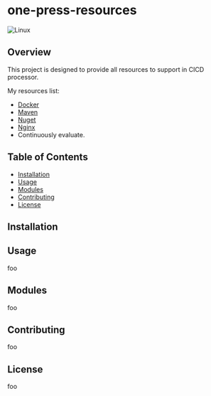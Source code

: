 # one-press-resources

![Linux](https://img.shields.io/badge/Linux-FCC624?style=for-the-badge&logo=linux&logoColor=black)

## Overview

This project is designed to provide all resources to support in CICD processor.

My resources list:

- [Docker](https://github.com/BigCat3997/one-press-resources/blob/main/resources/docker)
- [Maven](https://github.com/BigCat3997/one-press-resources/blob/main/resources/maven)
- [Nuget](https://github.com/BigCat3997/one-press-resources/blob/main/resources/nuget)
- [Nginx](https://github.com/BigCat3997/one-press-resources/blob/main/resources/nginx)
- Continuously evaluate.

## Table of Contents

- [Installation](#installation)
- [Usage](#usage)
- [Modules](#modules)
- [Contributing](#contributing)
- [License](#license)

## Installation

## Usage

foo

## Modules

foo

## Contributing

foo

## License

foo
